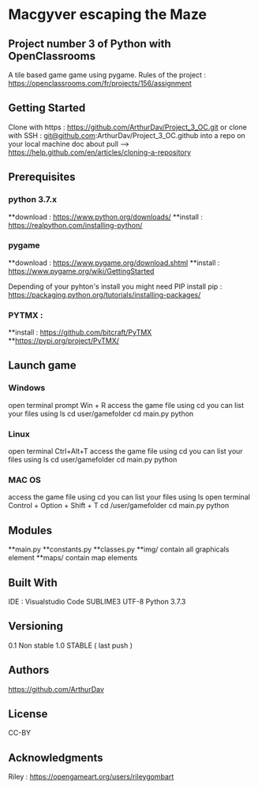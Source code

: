 # Macgyver escaping the Maze

## Project number 3 of Python with OpenClassrooms
A tile based game game using pygame.
Rules of the project :  https://openclassrooms.com/fr/projects/156/assignment



## Getting Started

Clone with https : https://github.com/ArthurDav/Project_3_OC.git
or clone with SSH : git@github.com:ArthurDav/Project_3_OC.github
into a repo on your local machine
doc about pull --> https://help.github.com/en/articles/cloning-a-repository

## Prerequisites

### python 3.7.x 
**download : https://www.python.org/downloads/
**install : https://realpython.com/installing-python/

### pygame 
**download : https://www.pygame.org/download.shtml
**install : https://www.pygame.org/wiki/GettingStarted

Depending of your pyhton's install you might need PIP
install pip : https://packaging.python.org/tutorials/installing-packages/

### PYTMX : 
**install : https://github.com/bitcraft/PyTMX
**https://pypi.org/project/PyTMX/     

## Launch game

### Windows
open terminal prompt Win + R
access the game file using cd 
you can list your files using ls
cd  user/gamefolder
cd main.py python  
### Linux 
open terminal Ctrl+Alt+T
access the game file using cd 
you can list your files using ls
cd user/gamefolder
cd main.py python  
### MAC OS 
access the game file using cd 
you can list your files using ls
open terminal Control + Option + Shift + T 
cd /user/gamefolder
cd main.py python  

## Modules

**main.py 
**constants.py 
**classes.py
**img/ contain all graphicals element
**maps/ contain map elements

## Built With

IDE : Visualstudio Code
SUBLIME3 
UTF-8
Python 3.7.3
 

## Versioning

0.1 Non stable 
1.0 STABLE ( last push )

## Authors

https://github.com/ArthurDav

## License

CC-BY

## Acknowledgments

Riley : https://opengameart.org/users/rileygombart

